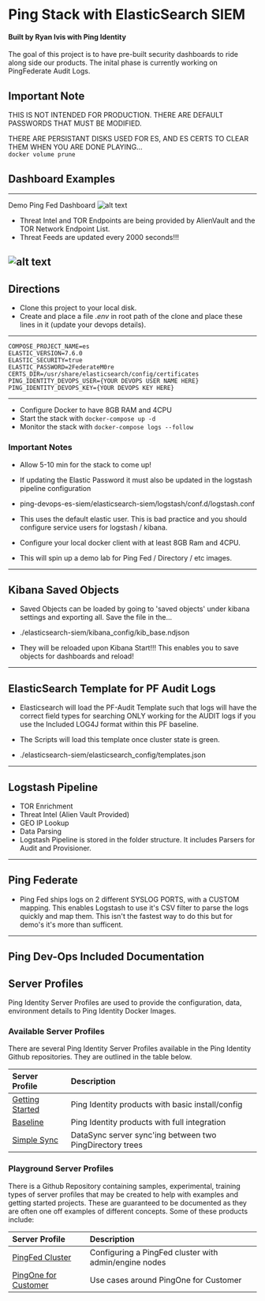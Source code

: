 # Ping Stack with ElasticSearch SIEM
#### Built by Ryan Ivis with Ping Identity

The goal of this project is to have pre-built security dashboards to ride along side our products. The inital phase is currently working on PingFederate Audit Logs. 


## Important Note
THIS IS NOT INTENDED FOR PRODUCTION. THERE ARE DEFAULT PASSWORDS THAT MUST BE MODIFIED.  

THERE ARE PERSISTANT DISKS USED FOR ES, AND ES CERTS TO CLEAR THEM WHEN YOU ARE DONE PLAYING...  
`docker volume prune`  

## Dashboard Examples
------------
Demo Ping Fed Dashboard
![alt text](https://github.com/ryanivis/ping-devops-es-siem/blob/master/images/dashboard.png "PingFed Demo Dashboard")

 
- Threat Intel and TOR Endpoints are being provided by AlienVault and the TOR Network Endpoint List.  
- Threat Feeds are updated every 2000 seconds!!!


![alt text](https://github.com/ryanivis/ping-devops-es-siem/blob/master/images/Architecture.png "Architecture Overview")
------------

## Directions

- Clone this project to your local disk.  
- Create and place a file *.env* in root path of the clone and place these lines in it (update your devops details).      
------------
```
COMPOSE_PROJECT_NAME=es   
ELASTIC_VERSION=7.6.0   
ELASTIC_SECURITY=true    
ELASTIC_PASSWORD=2FederateM0re   
CERTS_DIR=/usr/share/elasticsearch/config/certificates     
PING_IDENTITY_DEVOPS_USER={YOUR DEVOPS USER NAME HERE}    
PING_IDENTITY_DEVOPS_KEY={YOUR DEVOPS KEY HERE}   
```
------------
- Configure Docker to have 8GB RAM and 4CPU  
- Start the stack with `docker-compose up -d`  
- Monitor the stack with `docker-compose logs --follow`  


### Important Notes
- Allow 5-10 min for the stack to come up!  
- If updating the Elastic Password it must also be updated in the logstash pipeline configuration

- ping-devops-es-siem/elasticsearch-siem/logstash/conf.d/logstash.conf  

- This uses the default elastic user. This is bad practice and you should configure service users for logstash / kibana.
- Configure your local docker client with at least 8GB Ram and 4CPU.   
- This will spin up a demo lab for Ping Fed / Directory / etc images.   

------------
## Kibana Saved Objects
- Saved Objects can be loaded by going to 'saved objects' under kibana settings and exporting all. Save the file in the...  

- ./elasticsearch-siem/kibana_config/kib_base.ndjson  

- They will be reloaded upon Kibana Start!!! This enables you to save objects for dashboards and reload!

------------
## ElasticSearch Template for PF Audit Logs
- Elasticsearch will load the PF-Audit Template such that logs will have the correct field types for searching ONLY working for the AUDIT logs if you use the Included LOG4J format within this PF baseline.
- The Scripts will load this template once cluster state is green.

- ./elasticsearch-siem/elasticsearch_config/templates.json

------------
## Logstash Pipeline
- TOR Enrichment
- Threat Intel (Alien Vault Provided)
- GEO IP Lookup
- Data Parsing
- Logstash Pipeline is stored in the folder structure. It includes Parsers for Audit and Provisioner.

------------
## Ping Federate
- Ping Fed ships logs on 2 different SYSLOG PORTS, with a CUSTOM mapping. This enables Logstash to use it's CSV filter to parse the logs quickly and map them. This isn't the fastest way to do this but for demo's it's more than sufficent.

------------
## Ping Dev-Ops Included Documentation


## Server Profiles

Ping Identity Server Profiles are used to provide the configuration, data, environment details to Ping Identity Docker Images.

### Available Server Profiles

There are several Ping Identity Server Profiles available in the Ping Identity Github repositories. They are outlined in the table below.

| Server Profile | Description |
| :--- | :--- |
| [Getting Started](https://github.com/pingidentity/pingidentity-server-profiles/tree/master/getting-started) | Ping Identity products with basic install/config |
| [Baseline](https://github.com/pingidentity/pingidentity-server-profiles/tree/master/baseline) | Ping Identity products with full integration |
| [Simple Sync](https://github.com/pingidentity/pingidentity-server-profiles/tree/master/simple-sync) | DataSync server sync'ing between two PingDirectory trees |

### Playground Server Profiles

There is a Github Repository containing samples, experimental, training types of server profiles that may be created to help with examples and getting started projects. These are guaranteed to be documented as they are often one off examples of different concepts. Some of these products include:

| Server Profile | Description |
| :--- | :--- |
| [PingFed Cluster](https://github.com/pingidentity/server-profile-pingidentity-playground/tree/master/getting-started-pingfederate-cluster) | Configuring a PingFed cluster with admin/engine nodes |
| [PingOne for Customer](https://github.com/pingidentity/server-profile-pingidentity-playground/tree/master/pingone-cloud) | Use cases around PingOne for Customer |
